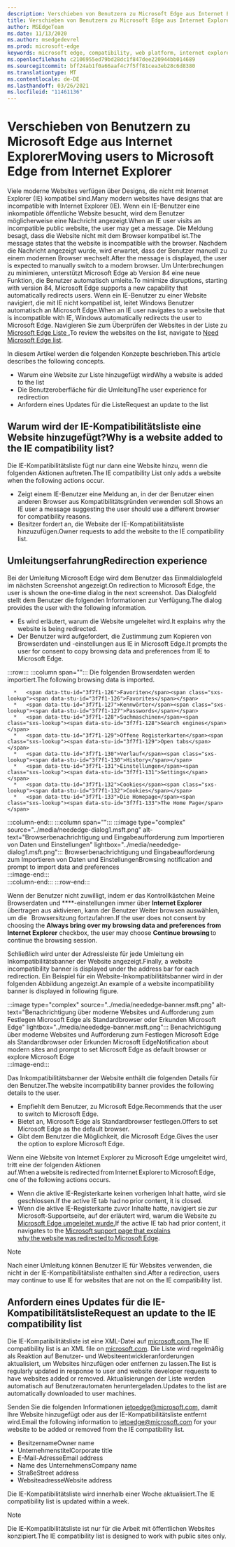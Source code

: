 ```yaml
---
description: Verschieben von Benutzern zu Microsoft Edge aus Internet Explorer
title: Verschieben von Benutzern zu Microsoft Edge aus Internet Explorer
author: MSEdgeTeam
ms.date: 11/13/2020
ms.author: msedgedevrel
ms.prod: microsoft-edge
keywords: microsoft edge, compatibility, web platform, internet explorer
ms.openlocfilehash: c2106955ed79bd28dc1f847dee220944bb014689
ms.sourcegitcommit: bff24ab1f0a66aaf4c7f5ff81cea3eb28c6d8380
ms.translationtype: MT
ms.contentlocale: de-DE
ms.lasthandoff: 03/26/2021
ms.locfileid: "11461136"
---
```

# <a name="moving-users-to-microsoft-edge-from-internet-explorer"></a><span data-ttu-id="3f7f1-104">Verschieben von Benutzern zu Microsoft Edge aus Internet Explorer</span><span class="sxs-lookup"><span data-stu-id="3f7f1-104">Moving users to Microsoft Edge from Internet Explorer</span></span>  

<span data-ttu-id="3f7f1-105">Viele moderne Websites verfügen über Designs, die nicht mit Internet Explorer \(IE\) kompatibel sind.</span><span class="sxs-lookup"><span data-stu-id="3f7f1-105">Many modern websites have designs that are incompatible with Internet Explorer \(IE\).</span></span>  <span data-ttu-id="3f7f1-106">Wenn ein IE-Benutzer eine inkompatible öffentliche Website besucht, wird dem Benutzer möglicherweise eine Nachricht angezeigt.</span><span class="sxs-lookup"><span data-stu-id="3f7f1-106">When an IE user visits an incompatible public website, the user may get a message.</span></span>  <span data-ttu-id="3f7f1-107">Die Meldung besagt, dass die Website nicht mit dem Browser kompatibel ist.</span><span class="sxs-lookup"><span data-stu-id="3f7f1-107">The message states that the website is incompatible with the browser.</span></span>  <span data-ttu-id="3f7f1-108">Nachdem die Nachricht angezeigt wurde, wird erwartet, dass der Benutzer manuell zu einem modernen Browser wechselt.</span><span class="sxs-lookup"><span data-stu-id="3f7f1-108">After the message is displayed, the user is expected to manually switch to a modern browser.</span></span>  <span data-ttu-id="3f7f1-109">Um Unterbrechungen zu minimieren, unterstützt Microsoft Edge ab Version 84 eine neue Funktion, die Benutzer automatisch umleite.</span><span class="sxs-lookup"><span data-stu-id="3f7f1-109">To minimize disruptions, starting with version 84, Microsoft Edge supports a new capability that automatically redirects users.</span></span>  <span data-ttu-id="3f7f1-110">Wenn ein IE-Benutzer zu einer Website navigiert, die mit IE nicht kompatibel ist, leitet Windows Benutzer automatisch an Microsoft Edge.</span><span class="sxs-lookup"><span data-stu-id="3f7f1-110">When an IE user navigates to a website that is incompatible with IE, Windows automatically redirects the user to Microsoft Edge.</span></span>  <span data-ttu-id="3f7f1-111">Navigieren Sie zum Überprüfen der Websites in der Liste zu [Microsoft Edge Liste .][MicrosoftEdgeNeededgeV1]</span><span class="sxs-lookup"><span data-stu-id="3f7f1-111">To review the websites on the list, navigate to [Need Microsoft Edge list][MicrosoftEdgeNeededgeV1].</span></span>

<span data-ttu-id="3f7f1-112">In diesem Artikel werden die folgenden Konzepte beschrieben.</span><span class="sxs-lookup"><span data-stu-id="3f7f1-112">This article describes the following concepts.</span></span>  

*   <span data-ttu-id="3f7f1-113">Warum eine Website zur Liste hinzugefügt wird</span><span class="sxs-lookup"><span data-stu-id="3f7f1-113">Why a website is added to the list</span></span>  
*   <span data-ttu-id="3f7f1-114">Die Benutzeroberfläche für die Umleitung</span><span class="sxs-lookup"><span data-stu-id="3f7f1-114">The user experience for redirection</span></span>  
*   <span data-ttu-id="3f7f1-115">Anfordern eines Updates für die Liste</span><span class="sxs-lookup"><span data-stu-id="3f7f1-115">Request an update to the list</span></span>  
    
## <a name="why-is-a-website-added-to-the-ie-compatibility-list"></a><span data-ttu-id="3f7f1-116">Warum wird der IE-Kompatibilitätsliste eine Website hinzugefügt?</span><span class="sxs-lookup"><span data-stu-id="3f7f1-116">Why is a website added to the IE compatibility list?</span></span>  

<span data-ttu-id="3f7f1-117">Die IE-Kompatibilitätsliste fügt nur dann eine Website hinzu, wenn die folgenden Aktionen auftreten.</span><span class="sxs-lookup"><span data-stu-id="3f7f1-117">The IE compatibility List only adds a website when the following actions occur.</span></span>  

*   <span data-ttu-id="3f7f1-118">Zeigt einem IE-Benutzer eine Meldung an, in der der Benutzer einen anderen Browser aus Kompatibilitätsgründen verwenden soll.</span><span class="sxs-lookup"><span data-stu-id="3f7f1-118">Shows an IE user a message suggesting the user should use a different browser for compatibility reasons.</span></span>  
*   <span data-ttu-id="3f7f1-119">Besitzer fordert an, die Website der IE-Kompatibilitätsliste hinzuzufügen.</span><span class="sxs-lookup"><span data-stu-id="3f7f1-119">Owner requests to add the website to the IE compatibility list.</span></span>  

## <a name="redirection-experience"></a><span data-ttu-id="3f7f1-120">Umleitungserfahrung</span><span class="sxs-lookup"><span data-stu-id="3f7f1-120">Redirection experience</span></span>

<span data-ttu-id="3f7f1-121">Bei der Umleitung Microsoft Edge wird dem Benutzer das Einmaldialogfeld im nächsten Screenshot angezeigt.</span><span class="sxs-lookup"><span data-stu-id="3f7f1-121">On redirection to Microsoft Edge, the user is shown the one-time dialog in the next screenshot.</span></span>  <span data-ttu-id="3f7f1-122">Das Dialogfeld stellt dem Benutzer die folgenden Informationen zur Verfügung.</span><span class="sxs-lookup"><span data-stu-id="3f7f1-122">The dialog provides the user with the following information.</span></span>  

*   <span data-ttu-id="3f7f1-123">Es wird erläutert, warum die Website umgeleitet wird.</span><span class="sxs-lookup"><span data-stu-id="3f7f1-123">It explains why the website is being redirected.</span></span>  
*   <span data-ttu-id="3f7f1-124">Der Benutzer wird aufgefordert, die Zustimmung zum Kopieren von Browserdaten und -einstellungen aus IE in Microsoft Edge.</span><span class="sxs-lookup"><span data-stu-id="3f7f1-124">It prompts the user for consent to copy browsing data and preferences from IE to Microsoft Edge.</span></span>  

:::row:::
   :::column span="":::
      <span data-ttu-id="3f7f1-125">Die folgenden Browserdaten werden importiert.</span><span class="sxs-lookup"><span data-stu-id="3f7f1-125">The following browsing data is imported.</span></span>  
      
      *   <span data-ttu-id="3f7f1-126">Favoriten</span><span class="sxs-lookup"><span data-stu-id="3f7f1-126">Favorites</span></span>  
      *   <span data-ttu-id="3f7f1-127">Kennwörter</span><span class="sxs-lookup"><span data-stu-id="3f7f1-127">Passwords</span></span>  
      *   <span data-ttu-id="3f7f1-128">Suchmaschinen</span><span class="sxs-lookup"><span data-stu-id="3f7f1-128">Search engines</span></span>  
      *   <span data-ttu-id="3f7f1-129">Offene Registerkarten</span><span class="sxs-lookup"><span data-stu-id="3f7f1-129">Open tabs</span></span>  
      *   <span data-ttu-id="3f7f1-130">Verlauf</span><span class="sxs-lookup"><span data-stu-id="3f7f1-130">History</span></span>  
      *   <span data-ttu-id="3f7f1-131">Einstellungen</span><span class="sxs-lookup"><span data-stu-id="3f7f1-131">Settings</span></span>  
      *   <span data-ttu-id="3f7f1-132">Cookies</span><span class="sxs-lookup"><span data-stu-id="3f7f1-132">Cookies</span></span>  
      *   <span data-ttu-id="3f7f1-133">Die Homepage</span><span class="sxs-lookup"><span data-stu-id="3f7f1-133">The Home Page</span></span>  
   :::column-end:::
   :::column span="":::
      :::image type="complex" source="../media/neededge-dialog1.msft.png" alt-text="Browserbenachrichtigung und Eingabeaufforderung zum Importieren von Daten und Einstellungen" lightbox="../media/neededge-dialog1.msft.png":::
         <span data-ttu-id="3f7f1-135">Browserbenachrichtigung und Eingabeaufforderung zum Importieren von Daten und Einstellungen</span><span class="sxs-lookup"><span data-stu-id="3f7f1-135">Browsing notification and prompt to import data and preferences</span></span>  
      :::image-end:::  
   :::column-end:::
:::row-end:::

<span data-ttu-id="3f7f1-136">Wenn der Benutzer nicht zuwilligt, indem er das Kontrollkästchen Meine Browserdaten und \*\*\*\*-einstellungen immer über **Internet Explorer** übertragen aus aktivieren, kann der Benutzer Weiter browsen auswählen, um die   Browsersitzung fortzufahren.</span><span class="sxs-lookup"><span data-stu-id="3f7f1-136">If the user does not consent by choosing the **Always bring over my browsing data and preferences from Internet Explorer** checkbox, the user may choose **Continue browsing** to continue the browsing session.</span></span>  

<span data-ttu-id="3f7f1-137">Schließlich wird unter der Adressleiste für jede Umleitung ein Inkompatibilitätsbanner der Website angezeigt.</span><span class="sxs-lookup"><span data-stu-id="3f7f1-137">Finally, a website incompatibility banner is displayed under the address bar for each redirection.</span></span>  <span data-ttu-id="3f7f1-138">Ein Beispiel für ein Website-Inkompatibilitätsbanner wird in der folgenden Abbildung angezeigt.</span><span class="sxs-lookup"><span data-stu-id="3f7f1-138">An example of a website incompatibility banner is displayed in following figure.</span></span>

:::image type="complex" source="../media/neededge-banner.msft.png" alt-text="Benachrichtigung über moderne Websites und Aufforderung zum Festlegen Microsoft Edge als Standardbrowser oder Erkunden Microsoft Edge" lightbox="../media/neededge-banner.msft.png":::
   <span data-ttu-id="3f7f1-140">Benachrichtigung über moderne Websites und Aufforderung zum Festlegen Microsoft Edge als Standardbrowser oder Erkunden Microsoft Edge</span><span class="sxs-lookup"><span data-stu-id="3f7f1-140">Notification about modern sites and prompt to set Microsoft Edge as default browser or explore Microsoft Edge</span></span>  
:::image-end:::

<span data-ttu-id="3f7f1-141">Das Inkompatibilitätsbanner der Website enthält die folgenden Details für den Benutzer.</span><span class="sxs-lookup"><span data-stu-id="3f7f1-141">The website incompatibility banner provides the following details to the user.</span></span>  

*   <span data-ttu-id="3f7f1-142">Empfiehlt dem Benutzer, zu Microsoft Edge.</span><span class="sxs-lookup"><span data-stu-id="3f7f1-142">Recommends that the user to switch to Microsoft Edge.</span></span>  
*   <span data-ttu-id="3f7f1-143">Bietet an, Microsoft Edge als Standardbrowser festlegen.</span><span class="sxs-lookup"><span data-stu-id="3f7f1-143">Offers to set Microsoft Edge as the default browser.</span></span>  
*   <span data-ttu-id="3f7f1-144">Gibt dem Benutzer die Möglichkeit, die Microsoft Edge.</span><span class="sxs-lookup"><span data-stu-id="3f7f1-144">Gives the user the option to explore Microsoft Edge.</span></span>    
    
<span data-ttu-id="3f7f1-145">Wenn eine Website von Internet Explorer zu Microsoft Edge umgeleitet wird, tritt eine der folgenden Aktionen auf.</span><span class="sxs-lookup"><span data-stu-id="3f7f1-145">When a website is redirected from Internet Explorer to Microsoft Edge, one of the following actions occurs.</span></span>

*   <span data-ttu-id="3f7f1-146">Wenn die aktive IE-Registerkarte keinen vorherigen Inhalt hatte, wird sie geschlossen.</span><span class="sxs-lookup"><span data-stu-id="3f7f1-146">If the active IE tab had no prior content, it is closed.</span></span>  
*   <span data-ttu-id="3f7f1-147">Wenn die aktive IE-Registerkarte zuvor Inhalte hatte, navigiert sie zur Microsoft-Supportseite, auf der erläutert wird, warum die Website zu [Microsoft Edge umgeleitet wurde.][MicrosoftSupportOfficeTheWebsiteYouWereTryingToReachDoesntWorkWithInternetExplorer]</span><span class="sxs-lookup"><span data-stu-id="3f7f1-147">If the active IE tab had prior content, it navigates to the [Microsoft support page that explains why the website was redirected to Microsoft Edge][MicrosoftSupportOfficeTheWebsiteYouWereTryingToReachDoesntWorkWithInternetExplorer].</span></span>  

> [!NOTE]
> <span data-ttu-id="3f7f1-148">Nach einer Umleitung können Benutzer IE für Websites verwenden, die nicht in der IE-Kompatibilitätsliste enthalten sind.</span><span class="sxs-lookup"><span data-stu-id="3f7f1-148">After a redirection, users may continue to use IE for websites that are not on the IE compatibility list.</span></span>  

## <a name="request-an-update-to-the-ie-compatibility-list"></a><span data-ttu-id="3f7f1-149">Anfordern eines Updates für die IE-Kompatibilitätsliste</span><span class="sxs-lookup"><span data-stu-id="3f7f1-149">Request an update to the IE compatibility list</span></span>  

<span data-ttu-id="3f7f1-150">Die IE-Kompatibilitätsliste ist eine XML-Datei auf [microsoft.com.][MicrosoftOfficialHome]</span><span class="sxs-lookup"><span data-stu-id="3f7f1-150">The IE compatibility list is an XML file on [microsoft.com][MicrosoftOfficialHome].</span></span>  <span data-ttu-id="3f7f1-151">Die Liste wird regelmäßig als Reaktion auf Benutzer- und Websiteentwickleranforderungen aktualisiert, um Websites hinzufügen oder entfernen zu lassen.</span><span class="sxs-lookup"><span data-stu-id="3f7f1-151">The list is regularly updated in response to user and website developer requests to have websites added or removed.</span></span>  <span data-ttu-id="3f7f1-152">Aktualisierungen der Liste werden automatisch auf Benutzerautomaten heruntergeladen.</span><span class="sxs-lookup"><span data-stu-id="3f7f1-152">Updates to the list are automatically downloaded to user machines.</span></span>  

<span data-ttu-id="3f7f1-153">Senden Sie die folgenden Informationen [ietoedge@microsoft.com,][MailtoMicrosoftIetoedge] damit Ihre Website hinzugefügt oder aus der IE-Kompatibilitätsliste entfernt wird.</span><span class="sxs-lookup"><span data-stu-id="3f7f1-153">Email the following information to [ietoedge@microsoft.com][MailtoMicrosoftIetoedge] for your website to be added or removed from the IE compatibility list.</span></span>    

*   <span data-ttu-id="3f7f1-154">Besitzername</span><span class="sxs-lookup"><span data-stu-id="3f7f1-154">Owner name</span></span>  
*   <span data-ttu-id="3f7f1-155">Unternehmenstitel</span><span class="sxs-lookup"><span data-stu-id="3f7f1-155">Corporate title</span></span>  
*   <span data-ttu-id="3f7f1-156">E-Mail-Adresse</span><span class="sxs-lookup"><span data-stu-id="3f7f1-156">Email address</span></span>  
*   <span data-ttu-id="3f7f1-157">Name des Unternehmens</span><span class="sxs-lookup"><span data-stu-id="3f7f1-157">Company name</span></span>  
*   <span data-ttu-id="3f7f1-158">Straße</span><span class="sxs-lookup"><span data-stu-id="3f7f1-158">Street address</span></span>  
*   <span data-ttu-id="3f7f1-159">Websiteadresse</span><span class="sxs-lookup"><span data-stu-id="3f7f1-159">Website address</span></span>  
    
<span data-ttu-id="3f7f1-160">Die IE-Kompatibilitätsliste wird innerhalb einer Woche aktualisiert.</span><span class="sxs-lookup"><span data-stu-id="3f7f1-160">The IE compatibility list is updated within a week.</span></span>

> [!NOTE]
> <span data-ttu-id="3f7f1-161">Die IE-Kompatibilitätsliste ist nur für die Arbeit mit öffentlichen Websites konzipiert.</span><span class="sxs-lookup"><span data-stu-id="3f7f1-161">The IE compatibility list is designed to work with public sites only.</span></span>  

<!-- links -->  

[MailtoMicrosoftIetoedge]: mailto:ietoedge@microsoft.com "Senden einer E-Mail an ietoedge@microsoft.com"  

[MicrosoftOfficialHome]: https://www.microsoft.com "Microsoft Official Home"  

[MicrosoftEdgeNeededgeV1]:  https://edge.microsoft.com/neededge/v1 "Benötigen Microsoft Edge v1-Xml-| Microsoft Edge"  

[MicrosoftSupportOfficeTheWebsiteYouWereTryingToReachDoesntWorkWithInternetExplorer]: https://support.microsoft.com/office/the-website-you-were-trying-to-reach-doesn-t-work-with-internet-explorer-8f5fc675-cd47-414c-9535-12821ddfc554 "Die Website, die Sie erreichen wollten, funktioniert nicht mit Internet Explorer | Microsoft Office Support"  
